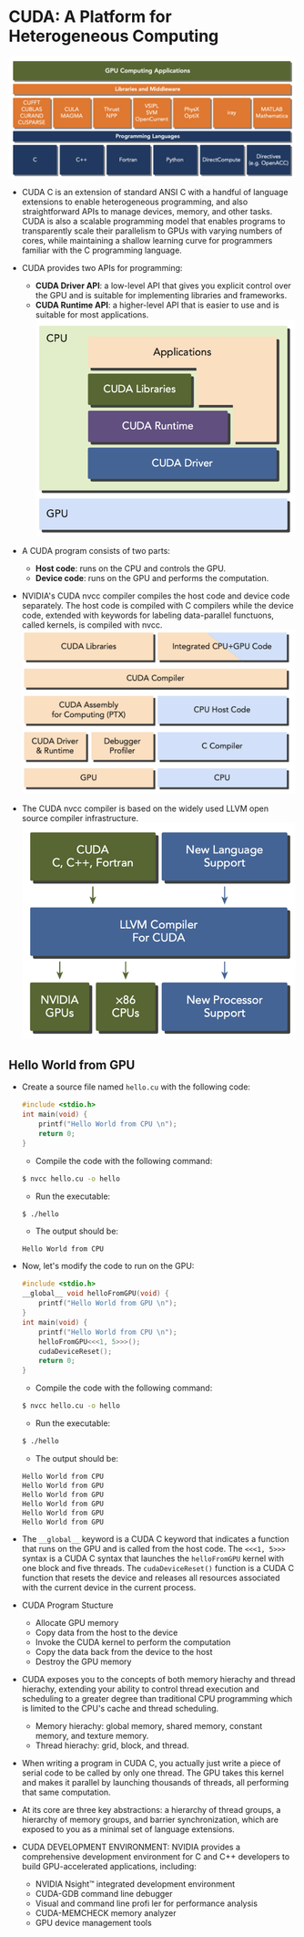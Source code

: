 # CUDA: A Platform for Heterogeneous Computing

![CUDA](images/CUDA.png)
- CUDA C is an extension of standard ANSI C with a handful of language extensions to enable heterogeneous programming, and also straightforward APIs to manage devices, memory, and other tasks. CUDA is also a scalable programming model that enables programs to transparently scale their parallelism to GPUs with varying numbers of cores, while maintaining a shallow learning curve for programmers familiar with the C programming language.
- CUDA provides two APIs for programming:
    - **CUDA Driver API**: a low-level API that gives you explicit control over the GPU and is suitable for implementing libraries and frameworks.
    - **CUDA Runtime API**: a higher-level API that is easier to use and is suitable for most applications.
    ![CUDA APIs](images/CUDAAPI.png)

- A CUDA program consists of two parts:
    - **Host code**: runs on the CPU and controls the GPU.
    - **Device code**: runs on the GPU and performs the computation.
- NVIDIA's CUDA nvcc compiler compiles the host code and device code separately. The host code is compiled with C compilers while the device code, extended with keywords for labeling data-parallel functuons, called kernels, is compiled with nvcc.
![Compilers](images/Compilers.png)
- The CUDA nvcc compiler is based on the widely used LLVM open source compiler infrastructure.
![CUDA Compiler](images/CUDACompiler.png)

## Hello World from GPU

- Create a source file named `hello.cu` with the following code:
    ```c
    #include <stdio.h>
    int main(void) {
        printf("Hello World from CPU \n");
        return 0;
    }
    ```
    - Compile the code with the following command:
    ```bash
    $ nvcc hello.cu -o hello
    ```
    - Run the executable:
    ```bash
    $ ./hello
    ```
    - The output should be:
    ```
    Hello World from CPU
    ```

- Now, let's modify the code to run on the GPU:
    ```c
    #include <stdio.h>
    __global__ void helloFromGPU(void) {
        printf("Hello World from GPU \n");
    }
    int main(void) {
        printf("Hello World from CPU \n");
        helloFromGPU<<<1, 5>>>();
        cudaDeviceReset();
        return 0;
    }
    ```
    - Compile the code with the following command:
    ```bash
    $ nvcc hello.cu -o hello
    ```
    - Run the executable:
    ```bash
    $ ./hello
    ```
    - The output should be:
    ```
    Hello World from CPU
    Hello World from GPU
    Hello World from GPU
    Hello World from GPU
    Hello World from GPU
    Hello World from GPU
    ```

- The `__global__` keyword is a CUDA C keyword that indicates a function that runs on the GPU and is called from the host code. The `<<<1, 5>>>` syntax is a CUDA C syntax that launches the `helloFromGPU` kernel with one block and five threads. The `cudaDeviceReset()` function is a CUDA C function that resets the device and releases all resources associated with the current device in the current process.

- CUDA Program Stucture
    - Allocate GPU memory
    - Copy data from the host to the device
    - Invoke the CUDA kernel to perform the computation
    - Copy the data back from the device to the host
    - Destroy the GPU memory

- CUDA exposes you to the concepts of both memory hierachy and thread hierachy, extending your ability to control thread execution and scheduling to a greater degree than traditional CPU programming which is limited to the CPU's cache and thread scheduling.
    - Memory hierachy: global memory, shared memory, constant memory, and texture memory.
    - Thread hierachy: grid, block, and thread.

- When writing a program in CUDA C, you actually just write a piece of serial code to be called by only one thread. The GPU takes this kernel and makes it parallel by launching thousands of threads, all performing that same computation.
- At its core are three key abstractions: a hierarchy of thread groups, a hierarchy of memory groups, and barrier synchronization, which are exposed to you as a minimal set of language extensions.

- CUDA DEVELOPMENT ENVIRONMENT: NVIDIA provides a comprehensive development environment for C and C++ developers to build GPU-accelerated applications, including:
    - NVIDIA Nsight™ integrated development environment
    - CUDA-GDB command line debugger
    - Visual and command line profi ler for performance analysis
    - CUDA-MEMCHECK memory analyzer
    - GPU device management tools

